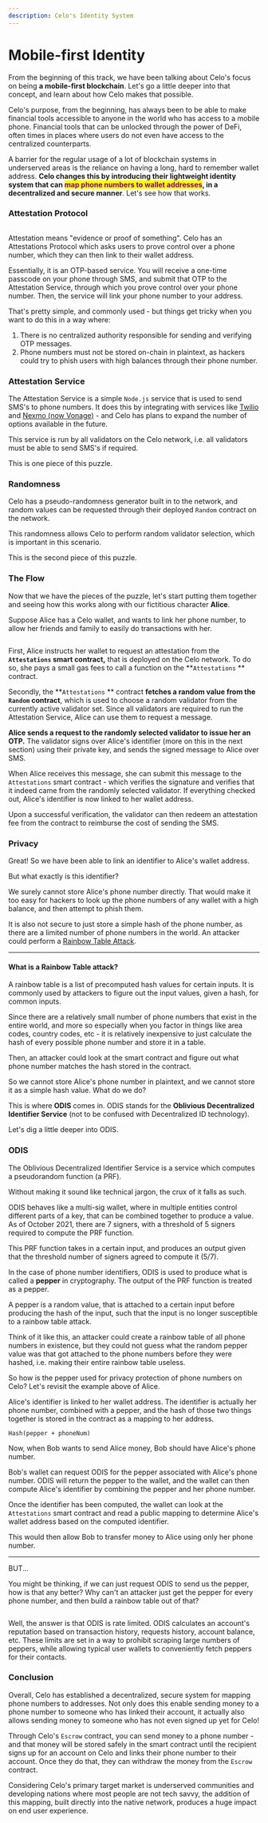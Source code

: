```yaml
---
description: Celo's Identity System
---
```


# Mobile-first Identity

From the beginning of this track, we have been talking about Celo's focus on being **a mobile-first blockchain**. Let's go a little deeper into that concept, and learn about how Celo makes that possible.

Celo's purpose, from the beginning, has always been to be able to make financial tools accessible to anyone in the world who has access to a mobile phone. Financial tools that can be unlocked through the power of DeFi, often times in places where users do not even have access to the centralized counterparts.

A barrier for the regular usage of a lot of blockchain systems in underserved areas is the reliance on having a long, hard to remember wallet address. **Celo changes this by introducing their lightweight identity system that can **<mark style="color:purple;">**map phone numbers to wallet addresses**</mark>**, in a decentralized and secure manner**. Let's see how that works.

### Attestation Protocol

<figure><img src=".gitbook/assets/image (3) (1) (1).png" alt=""><figcaption></figcaption></figure>

Attestation means "evidence or proof of something". Celo has an Attestations Protocol which asks users to prove control over a phone number, which they can then link to their wallet address.

Essentially, it is an OTP-based service. You will receive a one-time passcode on your phone through SMS, and submit that OTP to the Attestation Service, through which you prove control over your phone number. Then, the service will link your phone number to your address.

That's pretty simple, and commonly used - but things get tricky when you want to do this in a way where:

1. There is no centralized authority responsible for sending and verifying OTP messages.
2. Phone numbers must not be stored on-chain in plaintext, as hackers could try to phish users with high balances through their phone number.

### Attestation Service

The Attestation Service is a simple `Node.js` service that is used to send SMS's to phone numbers. It does this by integrating with services like [Twilio](https://www.twilio.com/) and [Nexmo (now Vonage)](https://developer.vonage.com/) - and Celo has plans to expand the number of options available in the future.

This service is run by all validators on the Celo network, i.e. all validators must be able to send SMS's if required.

This is one piece of this puzzle.

### Randomness

Celo has a pseudo-randomness generator built in to the network, and random values can be requested through their deployed `Random` contract on the network.

This randomness allows Celo to perform random validator selection, which is important in this scenario.

This is the second piece of this puzzle.

### The Flow

Now that we have the pieces of the puzzle, let's start putting them together and seeing how this works along with our fictitious character **Alice**.

Suppose Alice has a Celo wallet, and wants to link her phone number, to allow her friends and family to easily do transactions with her.

<figure><img src=".gitbook/assets/image (2) (1).png" alt=""><figcaption></figcaption></figure>

First, Alice instructs her wallet to request an attestation from the **`Attestations` smart contract,** that is deployed on the Celo network. To do so, she pays a small gas fees to call a function on the **`Attestations` ** contract.

Secondly, the **`Attestations` ** contract **fetches a random value from the `Random` contract**, which is used to choose a random validator from the currently active validator set. Since all validators are required to run the Attestation Service, Alice can use them to request a message.

**Alice sends a request to the randomly selected validator to issue her an OTP.** The validator signs over Alice's identifier (more on this in the next section) using their private key, and sends the signed message to Alice over SMS.

When Alice receives this message, she can submit this message to the `Attestations` smart contract - which verifies the signature and verifies that it indeed came from the randomly selected validator. If everything checked out, Alice's identifier is now linked to her wallet address.

Upon a successful verification, the validator can then redeem an attestation fee from the contract to reimburse the cost of sending the SMS.

### Privacy

Great! So we have been able to link an identifier to Alice's wallet address.

But what exactly is this identifier?

We surely cannot store Alice's phone number directly. That would make it too easy for hackers to look up the phone numbers of any wallet with a high balance, and then attempt to phish them.

It is also not secure to just store a simple hash of the phone number, as there are a limited number of phone numbers in the world. An attacker could perform a [Rainbow Table Attack](https://en.wikipedia.org/wiki/Rainbow\_table).

***

#### What is a Rainbow Table attack?

A rainbow table is a list of precomputed hash values for certain inputs. It is commonly used by attackers to figure out the input values, given a hash, for common inputs.

Since there are a relatively small number of phone numbers that exist in the entire world, and more so especially when you factor in things like area codes, country codes, etc - it is relatively inexpensive to just calculate the hash of every possible phone number and store it in a table.

Then, an attacker could look at the smart contract and figure out what phone number matches the hash stored in the contract.

So we cannot store Alice's phone number in plaintext, and we cannot store it as a simple hash value. What do we do?

This is where **ODIS** comes in. ODIS stands for the **Oblivious Decentralized Identifier Service** (not to be confused with Decentralized ID technology).

Let's dig a little deeper into ODIS.

### ODIS

The Oblivious Decentralized Identifier Service is a service which computes a pseudorandom function (a PRF).

Without making it sound like technical jargon, the crux of it falls as such.

ODIS behaves like a multi-sig wallet, where in multiple entities control different parts of a key, that can be combined together to produce a value. As of October 2021, there are 7 signers, with a threshold of 5 signers required to compute the PRF function.

This PRF function takes in a certain input, and produces an output given that the threshold number of signers agreed to compute it (5/7).

In the case of phone number identifiers, ODIS is used to produce what is called a **pepper** in cryptography. The output of the PRF function is treated as a pepper.

A pepper is a random value, that is attached to a certain input before producing the hash of the input, such that the input is no longer susceptible to a rainbow table attack.

Think of it like this, an attacker could create a rainbow table of all phone numbers in existence, but they could not guess what the random pepper value was that got attached to the phone numbers before they were hashed, i.e. making their entire rainbow table useless.

So how is the pepper used for privacy protection of phone numbers on Celo? Let's revisit the example above of Alice.

Alice's identifier is linked to her wallet address. The identifier is actually her phone number, combined with a pepper, and the hash of those two things together is stored in the contract as a mapping to her address.

```
Hash(pepper + phoneNum)
```

Now, when Bob wants to send Alice money, Bob should have Alice's phone number.

Bob's wallet can request ODIS for the pepper associated with Alice's phone number. ODIS will return the pepper to the wallet, and the wallet can then compute Alice's identifier by combining the pepper and her phone number.

Once the identifier has been computed, the wallet can look at the `Attestations` smart contract and read a public mapping to determine Alice's wallet address based on the computed identifier.

This would then allow Bob to transfer money to Alice using only her phone number.

***

BUT...

You might be thinking, if we can just request ODIS to send us the pepper, how is that any better? Why can't an attacker just get the pepper for every phone number, and then build a rainbow table out of that?

<figure><img src=".gitbook/assets/image (1) (1).png" alt=""><figcaption></figcaption></figure>

Well, the answer is that ODIS is rate limited. ODIS calculates an account's reputation based on transaction history, requests history, account balance, etc. These limits are set in a way to prohibit scraping large numbers of peppers, while allowing typical user wallets to conveniently fetch peppers for their contacts.

### Conclusion

Overall, Celo has established a decentralized, secure system for mapping phone numbers to addresses. Not only does this enable sending money to a phone number to someone who has linked their account, it actually also allows sending money to someone who has not even signed up yet for Celo!

Through Celo's `Escrow` contract, you can send money to a phone number - and that money will be stored safely in the smart contract until the recipient signs up for an account on Celo and links their phone number to their account. Once they do that, they can withdraw the money from the `Escrow` contract.

Considering Celo's primary target market is underserved communities and developing nations where most people are not tech savvy, the addition of this mapping, built directly into the native network, produces a huge impact on end user experience.
